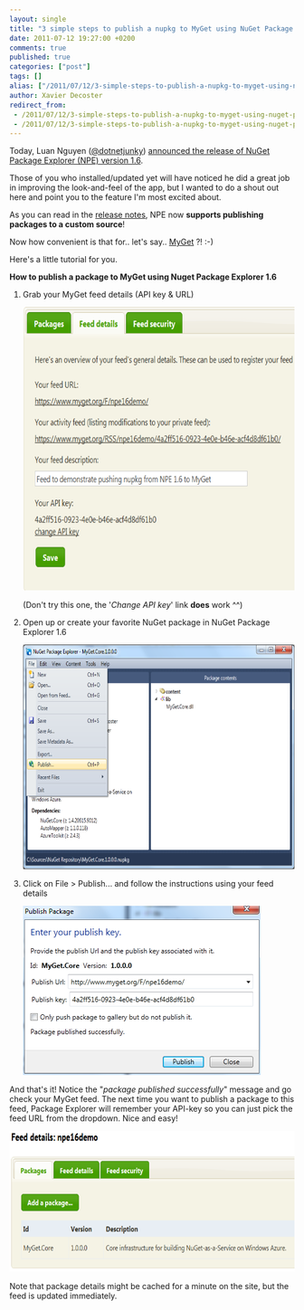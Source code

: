 ```yaml
---
layout: single
title: "3 simple steps to publish a nupkg to MyGet using NuGet Package Explorer 1.6"
date: 2011-07-12 19:27:00 +0200
comments: true
published: true
categories: ["post"]
tags: []
alias: ["/2011/07/12/3-simple-steps-to-publish-a-nupkg-to-myget-using-nuget-package-explorer-16/"]
author: Xavier Decoster
redirect_from:
 - /2011/07/12/3-simple-steps-to-publish-a-nupkg-to-myget-using-nuget-package-explorer-16/.html
 - /2011/07/12/3-simple-steps-to-publish-a-nupkg-to-myget-using-nuget-package-explorer-16/.html
---
```

<p>Today, Luan Nguyen (<a href="https://twitter.com/#!/dotnetjunky" target="_blank">@dotnetjunky</a>) <a href="http://npe.codeplex.com/wikipage?title=Release%20notes%20for%20NuGet%20Package%20Explorer%201.6" target="_blank">announced the release of NuGet Package Explorer (NPE) version 1.6</a>.</p>

<p>Those of you who installed/updated yet will have noticed he did a great job in improving the look-and-feel of the app, but I wanted to do a shout out here and point you to the feature I'm most excited about.</p>

<p>As you can read in the <a href="http://npe.codeplex.com/wikipage?title=Release%20notes%20for%20NuGet%20Package%20Explorer%201.6" target="_blank">release notes</a>, NPE now <strong>supports publishing packages to a custom source</strong>!</p>

<p>Now how convenient is that for.. let's say.. <a href="http://www.myget.org" target="_blank">MyGet</a> ?! :-)</p>

<p>Here's a little tutorial for you.</p>

<p><strong>How to publish a package to MyGet using Nuget Package Explorer 1.6</strong></p>

<ol>
<li><p>Grab your MyGet feed details (API key &amp; URL)</p>

<p><img width="650" height="501" alt="" src="/images/2011-07-12/2011-07-11_2356.png" /></p>

<p>(Don't try this one, the '<em>Change API key</em>' link <strong>does</strong> work ^^)</p></li>
<li><p>Open up or create your favorite NuGet package in NuGet Package Explorer 1.6</p>

<p><img width="650" height="397" alt="" src="/images/2011-07-12/2011-07-11_2353.png" /></p></li>
<li><p>Click on File > Publish... and follow the instructions using your feed details</p>

<p><img src="/images/2011-07-12/2011-07-12_0010.png" alt="" /></p></li>
</ol>

<p>And that's it! Notice the "<em>package published successfully</em>" message and go check your MyGet feed. The next time you want to publish a package to this feed, Package Explorer will remember your API-key so you can just pick the feed URL from the dropdown. Nice and easy!</p>

<p><img width="650" height="249" alt="" src="/images/2011-07-12/2011-07-12_0018.png" /></p>

<p>Note that package details might be cached for a minute on the site, but the feed is updated immediately.</p>
